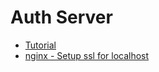 # Auth Server

- [Tutorial](https://metalblueberry.github.io/post/howto/2020-02-14_nginx_auth_server_with_go/)
- [nginx - Setup ssl for localhost](https://www.humankode.com/ssl/create-a-selfsigned-certificate-for-nginx-in-5-minutes)